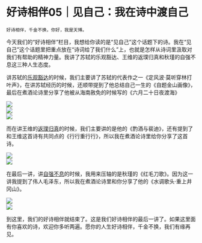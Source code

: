 # 好诗相伴05｜见自己：我在诗中渡自己

    好诗相伴，千金不换，你好，我是天博。

今天我们的“好诗相伴”栏目，我想给你读的是“见自己”这个话题下的诗。我在“见自己”这个话题里把重点放在“诗词给了我们什么”上，也就是怎样从诗词里汲取对我们有帮助的精神力量。我讲了苏轼的乐观豁达、王维的返璞归真和秋瑾的自强不息这三种人生态度。

讲苏轼的[乐观豁达](https://time.geekbang.org/column/article/401731)的时候，我们主要讲了苏轼的代表作之一《定风波·莫听穿林打叶声》，在讲苏轼经历的时候，还顺带提到了他总结自己一生的《自题金山画像》，最后在煮酒论诗里分享了他被从海南赦免的时候写的《六月二十日夜渡海》

![](https://static001.geekbang.org/resource/image/14/af/1461bbd07c1a9d8a80b023e409d719af.jpg?wh=1920x1080)  
![](https://static001.geekbang.org/resource/image/16/2a/166aba8ba06e09819f44ab5bcffb7e2a.jpg?wh=1920x1080)  
![](https://static001.geekbang.org/resource/image/94/1e/94176c21498bb22913369fa82ecba91e.jpg?wh=1920x1080)

而在讲王维的[返璞归真](https://time.geekbang.org/column/article/402924)的时候，我们主要讲的是他的《酌酒与裴迪》，还有提到了和王维这首诗有共同点的《行行重行行》，所以我在煮酒论诗里给你分享了这首诗。

![](https://static001.geekbang.org/resource/image/c7/23/c7a02a37cb032e8e1255c5df94603f23.jpg?wh=1920x1080)  
![](https://static001.geekbang.org/resource/image/b4/68/b4af665f0f8d068c7af754821195dd68.jpg?wh=1920x2023)

在最后一讲，讲[自强不息](https://time.geekbang.org/column/article/404095)的时候，我用来压轴的是秋瑾的《红毛刀歌》。因为这一讲我提到了伟人毛泽东，所以我在煮酒论诗里和你分享了他的《水调歌头·重上井冈山》。

![](https://static001.geekbang.org/resource/image/b3/5b/b35b5168e3a7182f3919c3eacc88875b.jpg?wh=2284x2727)  
![](https://static001.geekbang.org/resource/image/b1/0a/b16d90d45ce06af7a437c754b39d8e0a.jpg?wh=1920x1080)

到这里，我们的好诗相伴就结束了。这是我们好诗相伴的最后一讲了。如果这里面有你喜欢的诗，欢迎你多听两遍。愿你的人生好诗相伴，千金不换，我们有缘再见。
    